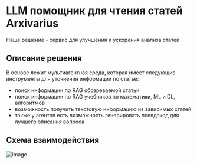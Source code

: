 # LLM помощник для чтения статей Arxivarius
Наше решение - сервис для улучшения и ускорения анализа статей.

## Описание решения

В основе лежит мультиагентная среда, которая имеет следующие инструменты для уточнения информации по статье:

- поиск информации по RAG обозреваемой статьи
- поиск информации по RAG учебников по математики, ML и DL, алгоритмов
- возможность получить текстовую информацию из зависимых статей
- также у агентов есть возможность генерировать псевдокод для лучшего описания вопроса

## Схема взаимодействия
![image](https://github.com/Sapf3ar/arxivarius/assets/70803676/5cfb5e24-20de-4876-8b6d-f5cf58b9552d)


